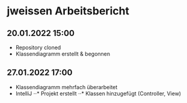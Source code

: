 # jweissen Arbeitsbericht

## 20.01.2022 15:00

* Repository cloned
* Klassendiagramm erstellt & begonnen

## 27.01.2022 17:00

* Klassendiagramm mehrfach überarbeitet
* IntelliJ
⋅⋅* Projekt erstellt
⋅⋅* Klassen hinzugefügt (Controller, View)
